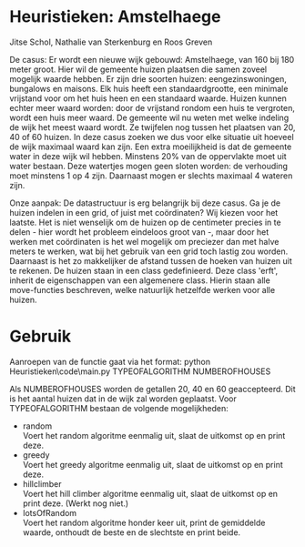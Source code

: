 # Heuristieken: Amstelhaege
Jitse Schol, Nathalie van Sterkenburg en Roos Greven

De casus: Er wordt een nieuwe wijk gebouwd: Amstelhaege, van 160 bij 180 meter groot. Hier wil de gemeente huizen plaatsen die samen zoveel mogelijk waarde hebben. Er zijn drie soorten huizen: eengezinswoningen, bungalows en maisons. Elk huis heeft een standaardgrootte, een minimale vrijstand voor om het huis heen en een standaard waarde. Huizen kunnen echter meer waard worden: door de vrijstand rondom een huis te vergroten, wordt een huis meer waard. De gemeente wil nu weten met welke indeling de wijk het meest waard wordt. Ze twijfelen nog tussen het plaatsen van 20, 40 of 60 huizen. In deze casus zoeken we dus voor elke situatie uit hoeveel de wijk maximaal waard kan zijn. Een extra moeilijkheid is dat de gemeente water in deze wijk wil hebben. Minstens 20% van de oppervlakte moet uit water bestaan. Deze watertjes mogen geen sloten worden: de verhouding moet minstens 1 op 4 zijn. Daarnaast mogen er slechts maximaal 4 wateren zijn. 

Onze aanpak: De datastructuur is erg belangrijk bij deze casus. Ga je de huizen indelen in een grid, of juist met coördinaten? Wij kiezen voor het laatste. Het is niet wenselijk om de huizen op de centimeter precies in te delen - hier wordt het probleem eindeloos groot van -, maar door het werken met coördinaten is het wel mogelijk om preciezer dan met halve meters te werken, wat bij het gebruik van een grid toch lastig zou worden. Daarnaast is het zo makkelijker de afstand tussen de hoeken van huizen uit te rekenen. 
De huizen staan in een class gedefinieerd. Deze class 'erft', inherit de eigenschappen van een algemenere class. Hierin staan alle move-functies beschreven, welke natuurlijk hetzelfde werken voor alle huizen. 

# Gebruik
Aanroepen van de functie gaat via het format:
python Heuristieken\code\main.py TYPEOFALGORITHM NUMBEROFHOUSES 

Als NUMBEROFHOUSES worden de getallen 20, 40 en 60 geaccepteerd. Dit is het aantal huizen dat in de wijk zal worden geplaatst.
Voor TYPEOFALGORITHM bestaan de volgende mogelijkheden:
- random            
Voert het random algoritme eenmalig uit, slaat de uitkomst op en print deze.
- greedy            
Voert het greedy algoritme eenmalig uit, slaat de uitkomst op en print deze.
- hillclimber       
Voert het hill climber algoritme eenmalig uit, slaat de uitkomst op en print deze. (Werkt nog niet.)
- lotsOfRandom      
Voert het random algoritme honder keer uit, print de gemiddelde waarde, onthoudt de beste en de slechtste en print beide.
